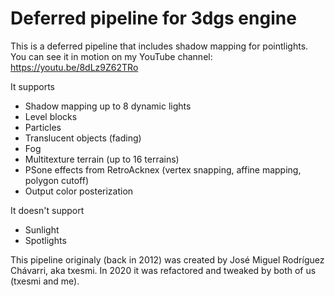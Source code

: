 # Deferred pipeline for 3dgs engine

This is a deferred pipeline that includes shadow mapping for pointlights.
You can see it in motion on my YouTube channel:
https://youtu.be/8dLz9Z62TRo

It supports
- Shadow mapping up to 8 dynamic lights
- Level blocks
- Particles
- Translucent objects (fading)
- Fog
- Multitexture terrain (up to 16 terrains)
- PSone effects from RetroAcknex (vertex snapping, affine mapping, polygon cutoff)
- Output color posterization

It doesn't support
- Sunlight
- Spotlights

This pipeline originaly (back in 2012) was created by José Miguel Rodríguez Chávarri, aka txesmi.
In 2020 it was refactored and tweaked by both of us (txesmi and me).
